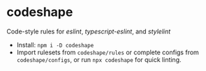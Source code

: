 # codeshape

Code-style rules for *eslint*, *typescript-eslint*, and *stylelint*

- Install: `npm i -D codeshape`
- Import rulesets from `codeshape/rules` or complete configs from `codeshape/configs`, or run `npx codeshape` for quick linting.
